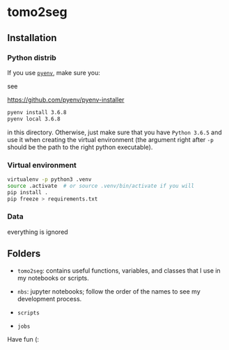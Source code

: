 # tomo2seg

## Installation

### Python distrib

If you use [`pyenv`](https://github.com/pyenv/pyenv), make sure you:

see

https://github.com/pyenv/pyenv-installer

```bash
pyenv install 3.6.8
pyenv local 3.6.8
```

in this directory. Otherwise, just make sure that you have `Python 3.6.5` and use it when creating the virtual environment (the argument right after `-p` should be the path to the right python executable).

### Virtual environment

```bash
virtualenv -p python3 .venv
source .activate  # or source .venv/bin/activate if you will
pip install .
pip freeze > requirements.txt
```

### Data

everything is ignored

<!-- Everything inside the directory `data` is tracked using [Git LFS](https://git-lfs.github.com/). You need to install this extension to sync it down.
 -->

## Folders

- `tomo2seg`: contains useful functions, variables, and classes that I use in my notebooks or scripts.

- `nbs`: jupyter notebooks; follow the order of the names to see my development process.

- `scripts`

- `jobs`

Have fun (:
